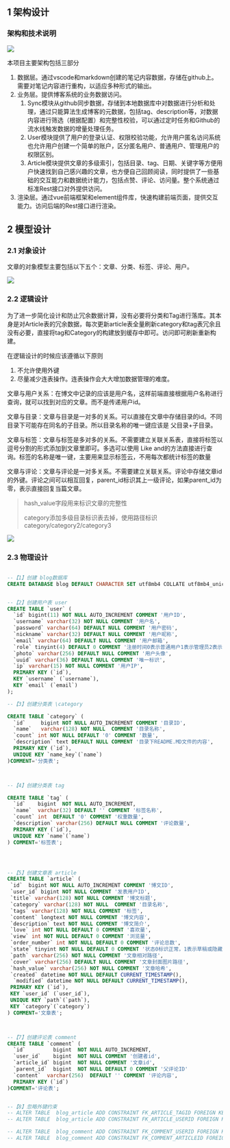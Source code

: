 ## 1 架构设计

### 架构和技术说明

![](./draw/arch.drawio.svg)

本项目主要架构包括三部分

1. 数据层。通过vscode和markdown创建的笔记内容数据，存储在github上。需要对笔记内容进行重构，以适应多种形式的输出。
2. 业务层。提供博客系统的业务数据访问。
   1. Sync模块从github同步数据，存储到本地数据库中对数据进行分析和处理，通过只能算法生成博客的元数据，包括tag、description等，对数据内容进行筛选（根据配置）和完整性校验，可以通过定时任务和Github的流水线触发数据的增量处理任务。
   2. User模块提供了用户的登录认证、权限校验功能，允许用户匿名访问系统也允许用户创建一个简单的账户，区分匿名用户、普通用户、管理用户的权限区别。
   3. Article模块提供文章的多级索引，包括目录、tag、日期、关键字等方便用户快速找到自己感兴趣的文章，也方便自己回顾阅读，同时提供了一些基础的交互能力和数据统计能力，包括点赞、评论、访问量。整个系统通过标准Rest接口对外提供访问。
3. 渲染层。通过vue前端框架和element组件库，快速构建前端页面，提供交互能力。访问后端的Rest接口进行渲染。

## 2 模型设计

### 2.1 对象设计

文章的对象模型主要包括以下五个：文章、分类、标签、评论、用户。

![](./draw/ER.drawio.svg)

### 2.2 逻辑设计

为了进一步简化设计和防止冗余数据计算，没有必要将分类和Tag进行落库。其本身是对Article表的冗余数据，每次更新article表全量刷新category和tag表冗余且没有必要，直接将tag和Category的构建放到缓存中即可。访问即可刷新重新构建。

在逻辑设计的时候应该遵循以下原则

1. 不允许使用外键
2. 尽量减少连表操作。连表操作会大大增加数据管理的难度。

文章与用户关系：在博文中记录的应该是用户名，这样前端直接根据用户名称进行查询，就可以找到对应的文章。而不是传递用户id。

文章与目录：文章与目录是一对多的关系。可以直接在文章中存储目录的id。不同目录下可能存在同名的子目录。所以目录名称的唯一键应该是 父目录+子目录。

文章与标签：文章与标签是多对多的关系。不需要建立关联关系表，直接将标签以逗号分割的形式添加到文章里即可。多选可以使用 Like and的方法直接进行查询。标签的名称是唯一键，主要用来显示标签云，不用每次都统计标签的数量

文章与评论：文章与评论是一对多关系。不需要建立关联关系。评论中存储文章id的外键。评论之间可以相互回复，parent_id标识其上一级评论，如果parent_id为零，表示直接回复当篇文章。

> hash_value字段用来标识文章的完整性
>
> category添加多级目录标识表去掉，使用路径标识category/category2/category3

![](./draw/logic.drawio.svg)

### 2.3 物理设计

```sql

--【1】创建 blog数据库
CREATE DATABASE blog DEFAULT CHARACTER SET utf8mb4 COLLATE utf8mb4_unicode_ci;


--【2】创建用户表 user
CREATE TABLE `user` (
  `id` bigint(11) NOT NULL AUTO_INCREMENT COMMENT '用户ID',
  `username` varchar(32) NOT NULL COMMENT '用户名',
  `password` varchar(64) DEFAULT NULL COMMENT '用户密码',
  `nickname` varchar(32) DEFAULT NULL COMMENT '用户昵称',
  `email` varchar(64) DEFAULT NULL COMMENT '用户邮箱',
  `role` tinyint(4) DEFAULT 0 COMMENT '注册时间0表示普通用户1表示管理员2表示匿名用户',
  `photo` varchar(256) DEFAULT NULL COMMENT '用户头像',
  `uuid` varchar(36) DEFAULT NULL COMMENT '唯一标识',
  `ip` varchar(15) NOT NULL COMMENT '用户IP',
  PRIMARY KEY (`id`),
  KEY `username` (`username`),
  KEY `email` (`email`)
);

--【3】创建分类表 \category

CREATE TABLE `category` (
  `id`     bigint NOT NULL AUTO_INCREMENT COMMENT '目录ID',
  `name`   varchar(128) NOT NULL  COMMENT '目录名称',
  `count` int NOT NULL DEFAULT '0' COMMENT '数量',
  `description` text DEFAULT NULL COMMENT '目录下README.MD文件的内容',
  PRIMARY KEY (`id`),
  UNIQUE KEY `name_key`(`name`)
)COMMENT='分类表';



--【4】创建分类表 tag

CREATE TABLE `tag` (
  `id`    bigint  NOT NULL AUTO_INCREMENT,
  `name`  varchar(32) DEFAULT '' COMMENT '标签名称',
  `count` int  DEFAULT '0' COMMENT '权重数量',
  `description` varchar(256) DEFAULT NULL COMMENT '评论数量',
  PRIMARY KEY (`id`),
  UNIQUE KEY `name`(`name`)
) COMMENT='标签表';




--【5】创建文章表 article
CREATE TABLE `article` (
 `id`  bigint NOT NULL AUTO_INCREMENT COMMENT '博文ID',
 `user_id` bigint NOT NULL COMMENT '发表用户ID',
 `title` varchar(128) NOT NULL COMMENT '博文标题',
 `category` varchar(128) NOT NULL  COMMENT '目录名称',
 `tags` varchar(128) NOT NULL COMMENT '标签',
 `content` longtext NOT NULL COMMENT '博文内容',
 `description` text NOT NULL COMMENT '博文简介',
 `love` int NOT NULL DEFAULT 0 COMMENT '喜欢量',
 `view` int NOT NULL DEFAULT 0 COMMENT '浏览量',
 `order_number` int NOT NULL DEFAULT 0 COMMENT '评论总数',
 `state` tinyint NOT NULL DEFAULT 0 COMMENT '状态0标识正常，1表示草稿或隐藏',
 `path` varchar(256) NOT NULL COMMENT '文章相对路径',
 `cover` varchar(256) DEFAULT NULL COMMENT '文章封面图片路径',
 `hash_value` varchar(256) NOT NULL COMMENT '文章哈希',
 `created` datetime NOT NULL DEFAULT CURRENT_TIMESTAMP(),
  `modified` datetime NOT NULL DEFAULT CURRENT_TIMESTAMP(),
 PRIMARY KEY (`id`),
 KEY `user_id` (`user_id`),
 UNIQUE KEY `path`(`path`),
 KEY `category`(`category`)
) COMMENT='文章表';



--【7】创建评论表 comment
CREATE TABLE `comment` (
  `id`         bigint  NOT NULL AUTO_INCREMENT,
  `user_id`    bigint  NOT NULL COMMENT '创建者id',
  `article_id` bigint  NOT NULL COMMENT '文章id',
  `parent_id`  bigint  NOT NULL DEFAULT 0 COMMENT '父评论ID'
  `content`  varchar(256)  DEFAULT '' COMMENT '评论内容',
  PRIMARY KEY (`id`)
)COMMENT='评论表';


--【8】忽略外键约束
-- ALTER TABLE  blog_article ADD CONSTRAINT FK_ARTICLE_TAGID FOREIGN KEY(tag_id) REFERENCES blog_tag(id);
-- ALTER TABLE  blog_article ADD CONSTRAINT FK_ARTICLE_USERID FOREIGN KEY(user_id) REFERENCES blog_auth(id);

-- ALTER TABLE  blog_comment ADD CONSTRAINT FK_COMMENT_USERID FOREIGN KEY(user_id) REFERENCES blog_tag(id);
-- ALTER TABLE  blog_comment ADD CONSTRAINT FK_COMMENT_ARTICLEID FOREIGN KEY(article_id) REFERENCES blog_article(id);

```
